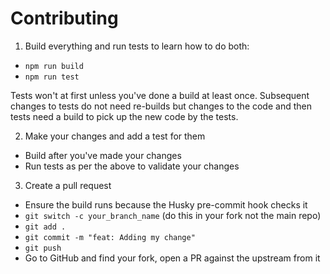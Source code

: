 # Contributing

1. Build everything and run tests to learn how to do both:
  - `npm run build`
  - `npm run test`

  Tests won't at first unless you've done a build at least once.
  Subsequent changes to tests do not need re-builds but changes to the code and
  then tests need a build to pick up the new code by the tests.

2. Make your changes and add a test for them
  - Build after you've made your changes
  - Run tests as per the above to validate your changes

3. Create a pull request
  - Ensure the build runs because the Husky pre-commit hook checks it
  - `git switch -c your_branch_name` (do this in your fork not the main repo)
  - `git add .`
  - `git commit -m "feat: Adding my change"`
  - `git push`
  - Go to GitHub and find your fork, open a PR against the upstream from it
